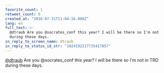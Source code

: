 ```yaml
---
favorite_count: 1
retweet_count: 0
created_at: "2018-07-31T11:04:16.000Z"
lang: en
full_text: >-
  @dtraub Are you @socrates_conf this year? I will be there so I'm not in TRD
  during these days.
in_reply_to_screen_name: dtraub
in_reply_to_status_id_str: "1024192217735417857"
---
```


[@dtraub](https://twitter.com/dtraub) Are you @socrates_conf this year? I will
be there so I'm not in TRD during these days.
